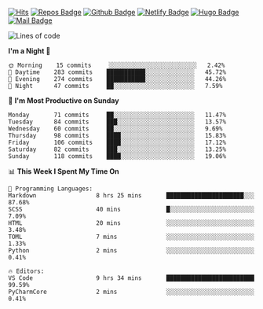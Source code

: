 

[![Hits](https://hits.seeyoufarm.com/api/count/incr/badge.svg?url=https%3A%2F%2Fgithub.com/sangm1n)](https://hits.seeyoufarm.com) 
[![Repos Badge](https://badges.pufler.dev/repos/sangm1n)](https://badges.pufler.dev)
[![Github Badge](http://img.shields.io/badge/-github-black?style=flat-square&logo=github&logoColor=white&link=https:https://github.com/sangm1n/)](https://github.com/sangm1n/)
[![Netlify Badge](https://img.shields.io/badge/-TIL-00C7B7?style=flat-square&logo=Netlify&logoColor=white&link=https://sangminlog.netlify.com)](https://sangminlog.netlify.com)
[![Hugo Badge](https://img.shields.io/badge/-techblog-FF4088?style=flat-square&logo=Hugo&logoColor=white&link=https://sangm1n.github.io)](https://sangm1n.github.io)
[![Mail Badge](http://img.shields.io/badge/-mail-D14836?style=flat-square&logo=Gmail&logoColor=white&link=mailto:dltkd96als@naver.com)](mailto:dltkd96als@naver.com/)

<!--START_SECTION:waka-->
![Lines of code](https://img.shields.io/badge/From%20Hello%20World%20I%27ve%20Written-2.3%20million%20lines%20of%20code-blue)

**I'm a Night 🦉** 

```text
🌞 Morning    15 commits     ░░░░░░░░░░░░░░░░░░░░░░░░░   2.42% 
🌆 Daytime    283 commits    ███████████░░░░░░░░░░░░░░   45.72% 
🌃 Evening    274 commits    ███████████░░░░░░░░░░░░░░   44.26% 
🌙 Night      47 commits     ██░░░░░░░░░░░░░░░░░░░░░░░   7.59%

```
📅 **I'm Most Productive on Sunday** 

```text
Monday       71 commits     ██░░░░░░░░░░░░░░░░░░░░░░░   11.47% 
Tuesday      84 commits     ███░░░░░░░░░░░░░░░░░░░░░░   13.57% 
Wednesday    60 commits     ██░░░░░░░░░░░░░░░░░░░░░░░   9.69% 
Thursday     98 commits     ████░░░░░░░░░░░░░░░░░░░░░   15.83% 
Friday       106 commits    ████░░░░░░░░░░░░░░░░░░░░░   17.12% 
Saturday     82 commits     ███░░░░░░░░░░░░░░░░░░░░░░   13.25% 
Sunday       118 commits    ████░░░░░░░░░░░░░░░░░░░░░   19.06%

```


📊 **This Week I Spent My Time On** 

```text
💬 Programming Languages: 
Markdown                 8 hrs 25 mins       ██████████████████████░░░   87.68% 
SCSS                     40 mins             █░░░░░░░░░░░░░░░░░░░░░░░░   7.09% 
HTML                     20 mins             ░░░░░░░░░░░░░░░░░░░░░░░░░   3.48% 
TOML                     7 mins              ░░░░░░░░░░░░░░░░░░░░░░░░░   1.33% 
Python                   2 mins              ░░░░░░░░░░░░░░░░░░░░░░░░░   0.41%

🔥 Editors: 
VS Code                  9 hrs 34 mins       █████████████████████████   99.59% 
PyCharmCore              2 mins              ░░░░░░░░░░░░░░░░░░░░░░░░░   0.41%

```


<!--END_SECTION:waka-->


<!--
**sangm1n/sangm1n** is a ✨ _special_ ✨ repository because its `README.md` (this file) appears on your GitHub profile.

Here are some ideas to get you started:

- 🔭 I’m currently working on ...
- 🌱 I’m currently learning ...
- 👯 I’m looking to collaborate on ...
- 🤔 I’m looking for help with ...
- 💬 Ask me about ...
- 📫 How to reach me: ...
- 😄 Pronouns: ...
- ⚡ Fun fact: ...

https://shields.io/
-->


